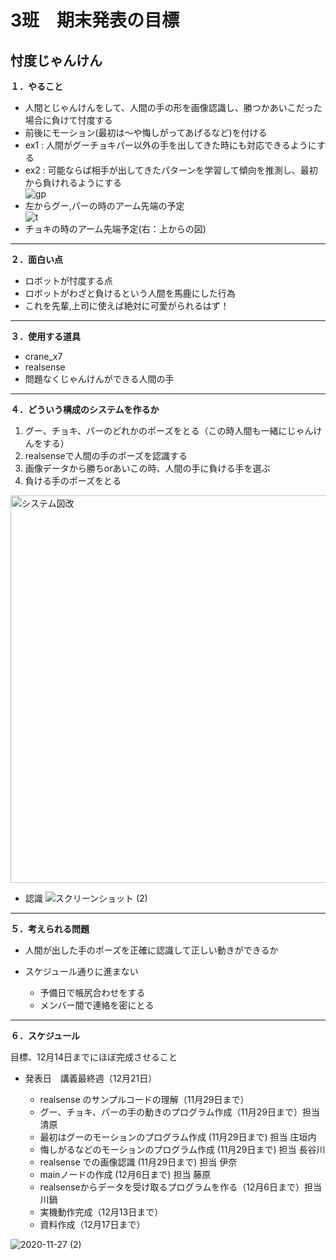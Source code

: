 # 3班　期末発表の目標
## 忖度じゃんけん
**１．やること**
- 人間とじゃんけんをして、人間の手の形を画像認識し、勝つかあいこだった場合に負けて忖度する
- 前後にモーション(最初は～や悔しがってあげるなど)を付ける
- ex1 : 人間がグーチョキパー以外の手を出してきた時にも対応できるようにする
- ex2 : 可能ならば相手が出してきたパターンを学習して傾向を推測し、最初から負けれるようにする  
![gp](https://user-images.githubusercontent.com/72371743/99650051-4a9b0100-2a98-11eb-8ee5-c0f7d4982c02.png)  
- 左からグー,パーの時のアーム先端の予定  
![t](https://user-images.githubusercontent.com/72371743/99650857-43c0be00-2a99-11eb-805b-4392df783d72.png)  
- チョキの時のアーム先端予定(右：上からの図)  
---

**２．面白い点**
- ロボットが忖度する点
- ロボットがわざと負けるという人間を馬鹿にした行為
- これを先輩,上司に使えば絶対に可愛がられるはず！

---
**３．使用する道具**
- crane_x7
- realsense
- 問題なくじゃんけんができる人間の手
---

**４．どういう構成のシステムを作るか**
1. グー、チョキ、パーのどれかのポーズをとる（この時人間も一緒にじゃんけんをする）
2. realsenseで人間の手のポーズを認識する
3. 画像データから勝ちorあいこの時、人間の手に負ける手を選ぶ
4. 負ける手のポーズをとる
<img width="620" alt="システム図改" src="https://user-images.githubusercontent.com/72371850/99904779-893af080-2d10-11eb-80a4-60111a286d8a.png">

- 認識
![スクリーンショット (2)](https://user-images.githubusercontent.com/72371743/100577874-7f267c80-3324-11eb-981f-c1ede2f6b6ef.png)


---
**５．考えられる問題**
- 人間が出した手のポーズを正確に認識して正しい動きができるか

- スケジュール通りに進まない
  - 予備日で帳尻合わせをする
  - メンバー間で連絡を密にとる
--- 

**６．スケジュール**

目標、12月14日までにほぼ完成させること
- 発表日　講義最終週（12月21日）

  - realsense のサンプルコードの理解（11月29日まで）
  - グー、チョキ、パーの手の動きのプログラム作成（11月29日まで）担当 清原
  - 最初はグーのモーションのプログラム作成 (11月29日まで) 担当 庄垣内
  - 悔しがるなどのモーションのプログラム作成 (11月29日まで) 担当 長谷川
  - realsense での画像認識  (11月29日まで) 担当 伊奈
  - mainノードの作成 (12月6日まで) 担当 藤原
  - realsenseからデータを受け取るプログラムを作る（12月6日まで）担当 川鍋
  - 実機動作完成（12月13日まで）
  - 資料作成（12月17日まで）

![2020-11-27 (2)](https://user-images.githubusercontent.com/72371137/100402524-d36cfa80-309f-11eb-9e67-187c0be3b329.png)
